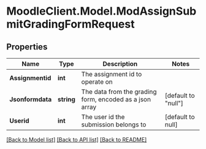 # MoodleClient.Model.ModAssignSubmitGradingFormRequest

## Properties

Name | Type | Description | Notes
------------ | ------------- | ------------- | -------------
**Assignmentid** | **int** | The assignment id to operate on | 
**Jsonformdata** | **string** | The data from the grading form, encoded as a json array | [default to "null"]
**Userid** | **int** | The user id the submission belongs to | [default to null]

[[Back to Model list]](../README.md#documentation-for-models) [[Back to API list]](../README.md#documentation-for-api-endpoints) [[Back to README]](../README.md)


